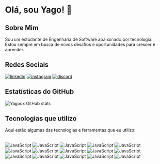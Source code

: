 # Olá, sou Yago! 👋

## Sobre Mim
Sou um estudante de Engenharia de Software apaixonado por tecnologia. Estou sempre em busca de novos desafios e oportunidades para crescer e aprender.


## Redes Sociais

[![linkedin](https://img.shields.io/badge/LinkedIn-0077B5?style=for-the-badge&logo=linkedin&logoColor=white)](www.linkedin.com/in/yagoborba) [![instagram](https://img.shields.io/badge/Instagram-E4405F?style=for-the-badge&logo=instagram&logoColor=whitehttps://img.shields.io/badge/Instagram-E4405F?style=for-the-badge&logo=instagram&logoColor=white)]([www.linkedin.com/in/yagoborba](https://www.instagram.com/yago.azevedo33/)) [![discord](https://img.shields.io/badge/Discord-7289DA?style=for-the-badge&logo=discord&logoColor=white)](borgesznx)

## Estatísticas do GitHub

![Yagoox GitHub stats](https://github-readme-stats.vercel.app/api?username=Yagoox&show_icons=true&theme=)

## Tecnologias que utilizo
Aqui estão algumas das tecnologias e ferramentas que eu utilizo:

<div style='display: inline_block'><br/>
    <img align="center" alt="JavaScript" src="https://img.shields.io/badge/JavaScript-F7DF1E?style=for-the-badge&logo=javascript&logoColor=black" />
    <img align="center" alt="JavaScript" src="https://img.shields.io/badge/TypeScript-007ACC?style=for-the-badge&logo=typescript&logoColor=white" />
    <img align="center" alt="JavaScript" src="https://img.shields.io/badge/Python-3776AB?style=for-the-badge&logo=python&logoColor=white" />
    <img align="center" alt="JavaScript" src="https://img.shields.io/badge/HTML5-E34F26?style=for-the-badge&logo=html5&logoColor=white" />
    <img align="center" alt="JavaScript" src="https://img.shields.io/badge/CSS3-1572B6?style=for-the-badge&logo=css3&logoColor=white" />
    <img align="center" alt="JavaScript" src="https://img.shields.io/badge/C%2B%2B-00599C?style=for-the-badge&logo=c%2B%2B&logoColor=white" />
    <img align="center" alt="JavaScript" src="https://img.shields.io/badge/Node.js-43853D?style=for-the-badge&logo=node.js&logoColor=white" />
    <img align="center" alt="JavaScript" src="https://img.shields.io/badge/Spring-6DB33F?style=for-the-badge&logo=spring&logoColor=white" />
    <img align="center" alt="JavaScript" src="https://img.shields.io/badge/MongoDB-4EA94B?style=for-the-badge&logo=mongodb&logoColor=white" />
    <img align="center" alt="JavaScript" src="https://img.shields.io/badge/MySQL-005C84?style=for-the-badge&logo=mysql&logoColor=white" />
    <img align="center" alt="JavaScript" src="https://img.shields.io/badge/Arduino-00979D?style=for-the-badge&logo=Arduino&logoColor=white" />
    <img align="center" alt="JavaScript" src="https://img.shields.io/badge/micro:bit-00ED00?style=for-the-badge&logo=micro:bit&logoColor=white" />
    <img align="center" alt="JavaScript" src="https://img.shields.io/badge/Raspberry%20Pi-A22846?style=for-the-badge&logo=Raspberry%20Pi&logoColor=white" />
    <img align="center" alt="JavaScript" src="https://img.shields.io/badge/espressif-E7352C?style=for-the-badge&logo=espressif&logoColor=white" />
    <img align="center" alt="JavaScript" src="https://img.shields.io/badge/adafruit-000000?style=for-the-badge&logo=adafruit&logoColor=white" />

</div>

